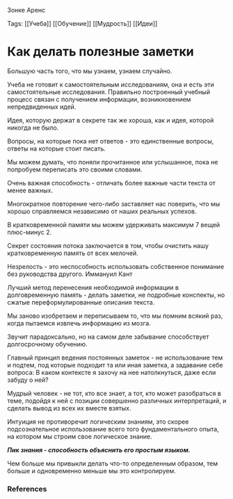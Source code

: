 Зонке Аренс

Tags: 
[[Учеба]]
[[Обучение]]
[[Мудрость]]
[[Идеи]]
# Как делать полезные заметки
Большую часть того, что мы узнаем, узнаем случайно.

Учеба не готовит к самостоятельным исследованиям, она и есть эти самостоятельные исследования. Правильно построенный учебный процесс связан с получением информации, возникновением непредвиденных идей.

Идея, которую держат в секрете так же хороша, как и идея, которой никогда не было.

Вопросы, на которые пока нет ответов - это единственные вопросы, ответы на которые стоит писать.

Мы можем думать, что поняли прочитанное или услышанное, пока не попробуем переписать это своими словами.

Очень важная способность - отличать более важные части текста от менее важных.

Многократное повторение чего-либо заставляет нас поверить, что мы хорошо справляемся независимо от наших реальных успехов.

В кратковременной памяти мы можем удерживать максимум 7 вещей плюс-минус 2.

Секрет состояния потока заключается в том, чтобы очистить нашу кратковременную память от всех мелочей.

Незрелость - это неспособность использовать собственное понимание без руководства другого.
Иммануил Кант

Лучший метод перенесения необходимой информации в долговременную память - делать заметки, не подробные конспекты, но сжатые переформулированные описания текста.

Мы заново изобретаем и переписываем то, что мы помним всякий раз, когда пытаемся извлечь информацию из мозга.

Звучит парадоксально, но на самом деле забывание способствует долгосрочному обучению.

Главный принцип ведения постоянных заметок - не использование тем и подтем, под которые подходит та или иная заметка, а задавание себе вопроса: В каком контексте я захочу на нее натолкнуться, даже если забуду о ней?

Мудрый человек - не тот, кто все знает, а тот, кто может разобраться в теме, подойдя к ней с позиции совершенно различных интерпретаций, и сделать вывод из всех их вместе взятых.

Интуиция не противоречит логическим знаниям, это скорее подсознательное использование всего того фундаментального опыта, на котором мы строим свое логическое знание.

***Пик знания - способность объяснить его простым языком.***

Чем больше мы привыкли делать что-то определенным образом, тем больше и одновременно меньше мы это контролируем.
### References